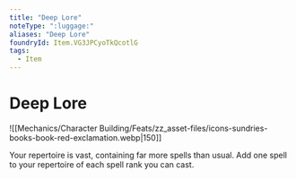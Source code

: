 ```yaml
---
title: "Deep Lore"
noteType: ":luggage:"
aliases: "Deep Lore"
foundryId: Item.VG3JPCyoTkQcotlG
tags:
  - Item
---
```


# Deep Lore
![[Mechanics/Character Building/Feats/zz_asset-files/icons-sundries-books-book-red-exclamation.webp|150]]

Your repertoire is vast, containing far more spells than usual. Add one spell to your repertoire of each spell rank you can cast.
